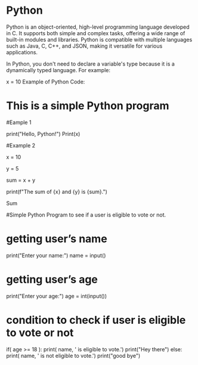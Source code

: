 # Python
Python is an object-oriented, high-level programming language developed in C. It supports both simple and complex tasks, offering a wide range of built-in modules and libraries. Python is compatible with multiple languages such as Java, C, C++, and JSON, making it versatile for various applications.

 
 In Python, you don't need to declare a variable's type because it is a dynamically typed language. For example:

x = 10
Example of Python Code:
# This is a simple Python program

#Eample 1

print("Hello, Python!")
Print(x)

#Example 2

x = 10

y = 5

sum = x + y

print(f"The sum of {x} and {y} is {sum}.")

Sum

#Simple Python Program to see if a user is eligible to vote or not.
# getting user’s name 
print("Enter your name:")
name = input()
# getting user’s age
print("Enter your age:")
age = int(input())
# condition to check if user is eligible to vote or not
if( age >= 18 ):
    print( name, ' is eligible to vote.')
    print("Hey there")
else:
    print( name, ' is not eligible to vote.')
    print("good bye")
